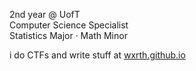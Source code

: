 
2nd year @ UofT  
Computer Science Specialist  
Statistics Major · Math Minor  

i do CTFs and write stuff at [wxrth.github.io](https://wxrth.github.io)
